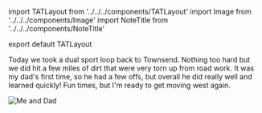 import TATLayout from '../../../components/TATLayout'
import Image from '../../../components/Image'
import NoteTitle from '../../../components/NoteTitle'

export default TATLayout

<NoteTitle
  title="August 24, 2018 &mdash; North Carolina &#8594; Tennessee"
  subtitle="210 miles"
/>

Today we took a dual sport loop back to Townsend. Nothing too hard but we did hit a few miles of dirt that were very torn up from road work. It was my dad's first time, so he had a few offs, but overall he did really well and learned quickly! Fun times, but I'm ready to get moving west again.

<Image src="https://s3.amazonaws.com/tat.honkytonk.in/07/IMG_4189.jpg" alt="Me and Dad" />
